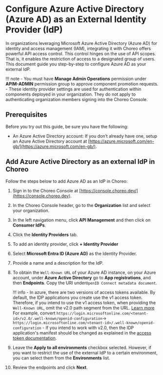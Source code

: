 # Configure Azure Active Directory (Azure AD) as an External Identity Provider (IdP)

In organizations leveraging Microsoft Azure Active Directory (Azure AD) for identity and access management (IAM), integrating it with Choreo offers powerful API access control. This control hinges on the use of API scopes. That is, it enables the restriction of access to a designated group of users. This document guide you step-by-step to configure Azure AD as your external IdP.

!!! note
    - You must have **Manage Admin Operations** permission under **APIM-ADMIN** permission group to approve component promotion requests.
    - These identity provider settings are used for authentication within components deployed in your organization. They do not apply to authenticating organization members signing into the Choreo Console.


## Prerequisites

Before you try out this guide, be sure you have the following:

- An Azure Active Directory account:  If you don’t already have one,  setup an Azure Active Directory account at [https://azure.microsoft.com/en-gb/](https://azure.microsoft.com/en-gb/).

## Add Azure Active Directory as an external IdP in Choreo

Follow the steps below to add Azure AD as an IdP in Choreo:

1. Sign in to the Choreo Console at [https://console.choreo.dev/](https://console.choreo.dev).
2. In the Choreo Console header, go to the **Organization** list and select your organization.
3. In the left navigation menu, click **API Management** and then click on **Consumer IdPs**.
4. Click the **Identity Providers** tab.
5. To add an identity provider, click **+ Identity Provider** 
6. Select  **Microsoft Entra ID (Azure AD)** as the Identity Provider. 
7. Provide a name and a description for the IdP. 
8. To obtain the `Well-Known URL` of your Azure AD instance, on your Azure account, under **Azure Active Directory** go to **App registrations**, and then **Endpoints**. Copy the URI under`OpenID Connect metadata document`.
    
    !!! info
        - In azure, there are two versions of access tokens available. By default, the IDP applications you create use the v1 access token. Therefore, if you intend to use the v1 access token, when providing the `Well-Known URL`, omit the v2.0 path segment from the URL. [Learn more](https://learn.microsoft.com/en-us/azure/active-directory/develop/access-tokens#token-formats)
        For example, convert `https://login.microsoftonline.com/<tenant-id>/v2.0/.well-known/openid-configuration`-> `https://login.microsoftonline.com/<tenant-id>/.well-known/openid-configuration`
        - If you intend to work with v2.0, then the IDP application's manifest should be changed as explained in the [access token documentation](https://learn.microsoft.com/en-us/azure/active-directory/develop/access-tokens#token-formats). 
        
9. Leave the **Apply to all environments** checkbox selected. However, if you want to restrict the use of the external IdP to a certain environment, you can select them from the **Environments** list.
10. Review the endpoints and click **Next**.
